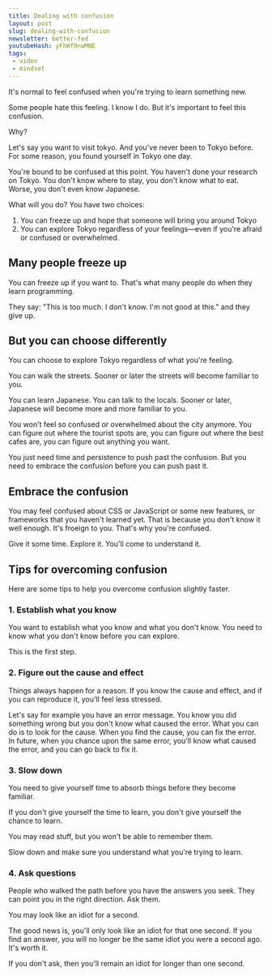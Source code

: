 ```yaml
---
title: Dealing with confusion
layout: post
slug: dealing-with-confusion
newsletter: better-fed
youtubeHash: yFhWf9nwMNE
tags:
 - video
 - mindset
---
```


It's normal to feel confused when you're trying to learn something new.

Some people hate this feeling. I know I do. But it's important to feel this confusion.

<!--more-->

Why?

Let's say you want to visit tokyo. And you've never been to Tokyo before. For some reason, you found yourself in Tokyo one day.

You're bound to be confused at this point. You haven't done your research on Tokyo. You don't know where to stay, you don't know what to eat. Worse, you don't even know Japanese.

What will you do? You have two choices:

1. You can freeze up and hope that someone will bring you around Tokyo
2. You can explore Tokyo regardless of your feelings—even if you're afraid or confused or overwhelmed.

## Many people freeze up

You can freeze up if you want to. That's what many people do when they learn programming.

They say: "This is too much. I don't know. I'm not good at this." and they give up.

## But you can choose differently

You can choose to explore Tokyo regardless of what you're feeling.

You can walk the streets. Sooner or later the streets will become familiar to you.

You can learn Japanese. You can talk to the locals. Sooner or later, Japanese will become more and more familiar to you.

You won't feel so confused or overwhelmed about the city anymore. You can figure out where the tourist spots are, you can figure out where the best cafes are, you can figure out anything you want.

You just need time and persistence to push past the confusion. But you need to embrace the confusion before you can push past it.

## Embrace the confusion

You may feel confused about CSS or JavaScript or some new features, or frameworks that you haven't learned yet. That is because you don't know it well enough. It's froeign to you. That's why you're confused.

Give it some time. Explore it. You'll come to understand it.

## Tips for overcoming confusion

Here are some tips to help you overcome confusion slightly faster.

### 1. Establish what you know

You want to establish what you know and what you don't know. You need to know what you don't know before you can explore.

This is the first step.

### 2. Figure out the cause and effect

Things always happen for a reason. If you know the cause and effect, and if you can reproduce it, you'll feel less stressed.

Let's say for example you have an error message. You know you did something wrong but you don't know what caused the error. What you can do is to look for the cause. When you find the cause, you can fix the error. In future, when you chance upon the same error, you'll know what caused the error, and you can go back to fix it.

### 3. Slow down

You need to give yourself time to absorb things before they become familiar.

If you don't give yourself the time to learn, you don't give yourself the chance to learn.

You may read stuff, but you won't be able to remember them.

Slow down and make sure you understand what you're trying to learn.

### 4. Ask questions

People who walked the path before you have the answers you seek. They can point you in the right direction. Ask them.

You may look like an idiot for a second.

The good news is, you'll only look like an idiot for that one second. If you find an answer, you will no longer be the same idiot you were a second ago. It's worth it.

If you don't ask, then you'll remain an idiot for longer than one second.

